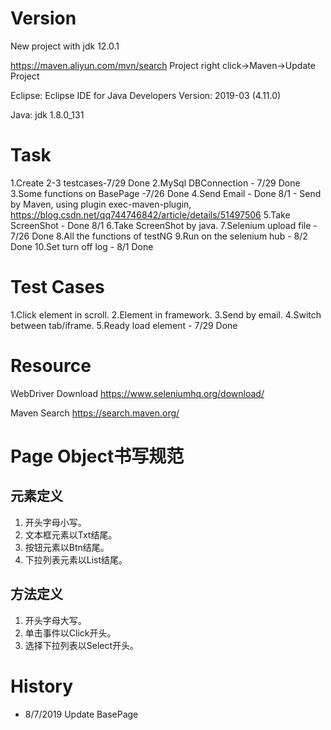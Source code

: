 # Version
New project with jdk 12.0.1

https://maven.aliyun.com/mvn/search
Project right click->Maven->Update Project

Eclipse: Eclipse IDE for Java Developers
Version: 2019-03 (4.11.0)

Java: jdk 1.8.0_131

# Task
1.Create 2-3 testcases-7/29 Done
2.MySql DBConnection - 7/29 Done
3.Some functions on BasePage -7/26 Done
4.Send Email - Done 8/1
	- Send by Maven, using plugin exec-maven-plugin, https://blog.csdn.net/qq744746842/article/details/51497506
5.Take ScreenShot - Done 8/1
6.Take ScreenShot by java.
7.Selenium upload file - 7/26 Done
8.All the functions of testNG
9.Run on the selenium hub - 8/2 Done
10.Set turn off log - 8/1 Done

# Test Cases
1.Click element in scroll.
2.Element in framework.
3.Send by email.
4.Switch between tab/iframe.
5.Ready load element - 7/29 Done


# Resource
WebDriver Download
https://www.seleniumhq.org/download/

Maven Search
https://search.maven.org/

# Page Object书写规范
## 元素定义
1. 开头字母小写。
2. 文本框元素以Txt结尾。
3. 按钮元素以Btn结尾。
4. 下拉列表元素以List结尾。

## 方法定义
1. 开头字母大写。
2. 单击事件以Click开头。
3. 选择下拉列表以Select开头。

# History
* 8/7/2019 Update BasePage



